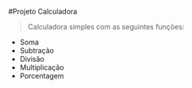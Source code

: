 #Projeto Calculadora 

> Calculadora simples com as seguintes funções: 

- Soma
- Subtração
- Divisão
- Multiplicação
- Porcentagem
